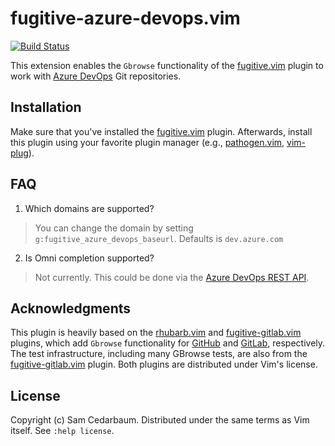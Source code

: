# fugitive-azure-devops.vim

[![Build Status](https://app.travis-ci.com/cedarbaum/fugitive-azure-devops.vim.svg?branch=master)](https://app.travis-ci.com/cedarbaum/fugitive-azure-devops.vim)

This extension enables the `Gbrowse` functionality of the [fugitive.vim](https://github.com/tpope/vim-fugitive) plugin to work with [Azure DevOps](https://azure.microsoft.com/en-us/services/devops/) Git repositories.

## Installation

Make sure that you've installed the [fugitive.vim](https://github.com/tpope/vim-fugitive) plugin. Afterwards, install this plugin using your favorite plugin manager (e.g., [pathogen.vim](https://github.com/tpope/vim-pathogen), [vim-plug](https://github.com/junegunn/vim-plug)).

## FAQ

1. Which domains are supported?
> You can change the domain by setting `g:fugitive_azure_devops_baseurl`. Defaults is `dev.azure.com`
2. Is Omni completion supported?
> Not currently. This could be done via the [Azure DevOps REST API](https://docs.microsoft.com/en-us/rest/api/azure/devops/?view=azure-devops-rest-5.0).

## Acknowledgments

This plugin is heavily based on the [rhubarb.vim](https://github.com/tpope/vim-rhubarb) and [fugitive-gitlab.vim](https://github.com/shumphrey/fugitive-gitlab.vim) plugins, which add `Gbrowse` functionality for [GitHub](https://github.com/) and [GitLab](https://about.gitlab.com/), respectively. The test infrastructure, including many GBrowse tests, are also from the [fugitive-gitlab.vim](https://github.com/shumphrey/fugitive-gitlab.vim) plugin. Both plugins are distributed under Vim's license.

## License
Copyright (c) Sam Cedarbaum. Distributed under the same terms as Vim itself. See `:help license`.
